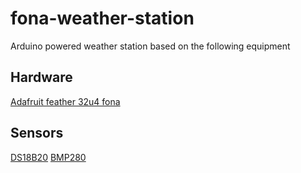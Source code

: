 # fona-weather-station

Arduino powered weather station based on the following equipment

## Hardware
[Adafruit feather 32u4 fona](https://learn.adafruit.com/adafruit-feather-32u4-fona)

## Sensors

[DS18B20](https://www.adafruit.com/product/381)
[BMP280](https://www.adafruit.com/product/2651)